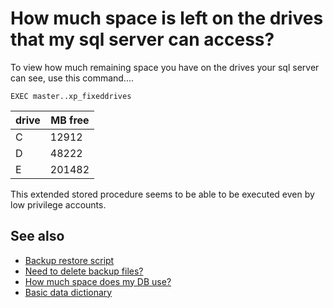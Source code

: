 ﻿# How much space is left on the drives that my sql server can access?

To view how much remaining space you have on the drives your sql server can see, use this command....

	EXEC master..xp_fixeddrives

|drive|MB free|
|-----|-------|
|  C  |  12912|
|  D  |  48222|
|  E  | 201482|

This extended stored procedure seems to be able to be executed even by low privilege accounts.

## See also

- [Backup restore script](backup_restore_script.md)
- [Need to delete backup files?](delete_backup_files.md)
- [How much space does my DB use?](how_much_space_does_my_db_use.md)
- [Basic data dictionary](data_dictionary.md)